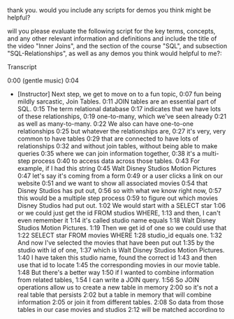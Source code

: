 thank you. would you include any scripts for demos you think might be helpful? 







will you please evaluate the following script for the key terms, concepts, and any other relevant information and definitions and include the title of the video "Inner Joins", and the section of the course "SQL", and subsection "SQL-Relationships", as well as any demos you think would helpful to me?:

Transcript


0:00
(gentle music)
0:04
- [Instructor] Next step, we get to move on to a fun topic,
0:07
fun being mildly sarcastic, Join Tables.
0:11
JOIN tables are an essential part of SQL.
0:15
The term relational database
0:17
indicates that we have lots of these relationships,
0:19
one-to-many, which we've seen already
0:21
as well as many-to-many.
0:22
We also can have one-to-one relationships
0:25
but whatever the relationships are,
0:27
it's very, very common to have tables
0:29
that are connected to have lots of relationships
0:32
and without join tables, without being able to make queries
0:35
where we can join information together,
0:38
it's a multi-step process
0:40
to access data across those tables.
0:43
For example, if I had this string
0:45
Walt Disney Studios Motion Pictures
0:47
let's say it's coming from a form
0:49
or a user clicks a link on our website
0:51
and we want to show all associated movies
0:54
that Disney Studios has put out,
0:56
so with what we know right now,
0:57
this would be a multiple step process
0:59
to figure out which movies Disney Studios had put out.
1:02
We would start with a SELECT star
1:06
or we could just get the id FROM studios WHERE,
1:13
and then, I can't even remember it
1:14
it's called studio name equals
1:18
Walt Disney Studios Motion Pictures.
1:19
Then we get id of one so we could use that
1:22
SELECT star FROM movies WHERE
1:28
studio_id equals one.
1:32
And now I've selected the movies that have been put out
1:35
by the studio with id of one,
1:37
which is Walt Disney Studios Motion Pictures.
1:40
I have taken this studio name, found the correct id
1:43
and then use that id to locate
1:45
the corresponding movies in our movie table.
1:48
But there's a better way
1:50
if I wanted to combine information from related tables,
1:54
I can write a JOIN query.
1:56
So JOIN operations allow us to create a new table in memory
2:00
so it's not a real table that persists
2:02
but a table in memory that will combine information
2:05
or join it from different tables.
2:08
So data from those tables in our case movies and studios
2:12
will be matched according to some join condition.
2:15
Most commonly we'll join using a foreign key
2:18
and a primary key from another table
2:20
for example, the studio id,
2:22
which is a foreign key in the movies table.
2:26
So here is our very first example.
2:29
We could do something like this, SELECT title and name.
2:33
Remember, name is a field from studio.
2:36
Title is from movie or movies,
2:38
name is a studio name.
2:40
FROM movies, and if I just did this I'd have an error
2:44
because there is no name in movies,
2:47
but I'm going to join the two tables together.
2:50
So just to show this, if I tried this
2:53
column name does not exist.
2:55
I put a weird emphasis on that column
2:58
name does not exist, we get an error
3:01
it doesn't exist in the movies table
3:03
but if we JOIN studios,
3:06
now we're going to have all of those columns together
3:09
the columns from movies, the columns from studios
3:12
but specifically,
3:13
we're going to join on this condition right here
3:17
where in the movies table, the studio id
3:20
is the same ad the is in the studios table.
3:25
So this is the most important part here
3:26
the JOIN ON condition.
3:29
We want to join the two tables where it makes sense
3:32
where the studio id on the movies field or movies table
3:36
is referencing the id on the studios table.
3:41
So remember this, right, we have studio id on movies
3:45
and then we have just regular id on our studios.
3:49
We want to join them where they are the same
3:52
so let's try it out.
3:53
We'll SELECT title and name
3:57
title is from movies, name is from studios
4:01
FROM movies and then we're going to JOIN
4:06
oh my goodness
4:07
studios ON
4:12
and then specifically
4:13
we want movies.studio id equal to studios.id.
4:21
And there we go, we now have a new table,
4:23
which is just in memory, it's just been outputted for us
4:26
but this is not a table that has been saved to our database.
4:30
We've created it in working memory
4:32
that has title from movies and name from studios.
4:36
It combines two different tables together,
4:39
not just in an arbitrary way,
4:41
but specifically where there's overlap.
4:44
Where one of those movies had a studio id reference,
4:47
we took that studio id and then got the name of that studio
4:51
from the studios table.
4:53
So Star Wars, instead of just having studio id one
4:57
or Avatar studio id of two or whatever it is,
5:00
we now have the studio name,
5:02
Walt Disney Studios Motion Pictures,
5:05
20th Century Fox, Orion Pictures.
5:08
And if I went back to the beginning here
5:10
and selected star, let's see what happens then.
5:15
I have to zoom out a bit to make sense of it
5:18
but now we have every single column
5:20
from both of those tables combined.
5:23
So we have our movies table first,
5:25
movie id, title, release year, runtime, rating
5:28
and then we've joined the studio information
5:32
on the right hand side
5:33
studio id and then actually that's from movies,
5:36
sorry about that.
5:37
Here, we have the id from studios
5:40
and then name and founded in.
5:43
So when I'm joining tables, I can pick and choose
5:45
from these different pieces.
5:48
So if I wanted to show founded in alongside the movie title,
5:53
I could do that by revising my query,
5:57
go back to the beginning
5:58
instead of SELECT star I'll SELECT title
6:02
and then founded in, and there we go!
6:06
Title and then the year
6:08
that particular studio was founded in.
6:12
Now where it gets a little bit trickier
6:14
is they both have ids, right?
6:16
If I wanted to print the movie id and the studio id at once,
6:21
I could use star, like we just saw,
6:23
but if I want to be specific,
6:24
I only wanted those two things,
6:27
I can't just say SELECT id comma id.
6:32
It's ambiguous, both of those studios have ids
6:34
or both of those tables have ids.
6:36
So we can use the same syntax we've seen already
6:39
SELECT movies.id,studio.id
6:44
and there we go!
6:45
Now we have both of their ids together
6:47
and I could also give them an alias with as
6:50
so select movies that id as movie id, studio.id
6:54
as studio id but I just wanted to show you here
6:58
that if you do have duplicate column names,
7:00
you can reference them specifically
7:03
using the name of the table first.
7:05
Now what we just saw using this JOIN keyword
7:08
is technically a INNER JOIN.
7:11
In SQL, JOIN and INNER JOIN are going to be the same thing.
7:15
The INNER keyword is optional.
7:17
So there are different types of joins
7:18
and we'll see some more as we make more progress here,
7:21
but the most common one that you'll do most of the time
7:25
is an INNER JOIN and it's the default
7:27
if you just write JOIN
7:29
but I can just show this here.
7:31
Let's go back to title, how about title and name
7:35
from movies JOIN studios, but instead of JOIN studios,
7:39
I'll do INNER JOIN studios
7:42
we get the same results.
7:44
Another thing about these joins that we've been doing
7:47
is the order.
7:49
So we are selecting from movies
7:51
and then joining studios on
7:54
that means that on the left-hand side, like we saw here,
7:58
we have the movie information first
8:00
and then the studio information.
8:01
This doesn't really make a difference in INNER JOIN
8:04
like we have now.
8:06
So if I reversed it though,
8:08
we'll do SELECT, should we do, I'll do star,
8:10
I'll just zoom out again.
8:12
FROM studios JOIN movies ON
8:19
and then we can do studios.id equals movies.studio_id
8:28
and I'll zoom out
8:32
I'm almost there, there we go!
8:35
We end up with these studio information first
8:37
and then we've joined on the movie data as well in each row.
8:42
Okay, so those are some examples of our first joins
8:46
they are INNER JOINS but there are other types.
8:49
Next up, we'll see an OUTER JOIN
8:51
of which there's actually multiple as well,
8:53
left, right and full, that's coming up next.
8:56
(gentle music)